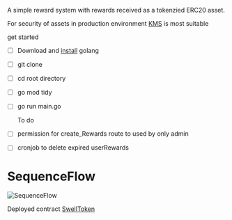  A simple reward system with rewards received as a tokenzied ERC20 asset.

For security of assets in production environment [KMS](https://docs.aws.amazon.com/kms/latest/developerguide/overview.html) 
is most suitable

  get started
- [ ] Download and [install](https://go.dev/doc/install) golang 
- [ ] git clone
- [ ] cd root directory
- [ ] go mod tidy
- [ ] go run main.go

  To do
- [ ] permission for create_Rewards route to used by only admin
- [ ] cronjob to delete expired userRewards

# SequenceFlow
![SequenceFlow](https://shorturl.at/BGHS6)

Deployed contract [SwellToken](https://shorturl.at/eluvT)





